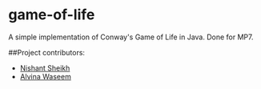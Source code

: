 # game-of-life
A simple implementation of Conway's Game of Life in Java.
Done for MP7.

##Project contributors:
 - [Nishant Sheikh](mailto:nsheikh2@illinois.edu)
 - [Alvina Waseem]()
